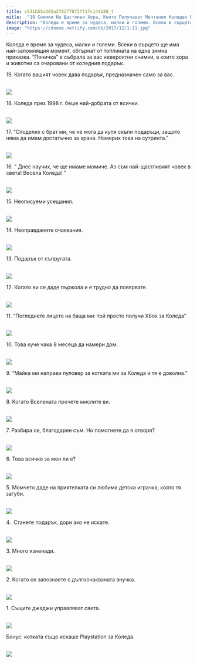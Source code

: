 ```yaml
---
title: c541b55a305a2782f7872ff17c144188_t
mitle:  "19 Снимки На Щастливи Хора, Които Получават Мечтания Коледен Подарък!"
description: "Коледа е време за чудеса, малки и големи. Всеки в сърцето ще има най-запомнящия момент, обгърнат от топлината на една зимна приказка. &qout;Поничка&qout; е събрала за вас невер�"
image: "https://cdnone.netlify.com/db/2017/12/1-11.jpg"
---
```


 <p>Коледа е време за чудеса, малки и големи. Всеки в сърцето ще има най-запомнящия момент, обгърнат от топлината на една зимна приказка. “Поничка” е събрала за вас невероятни снимки, в които хора и животни са очаровани от коледния подарък.</p>      <p>19. Когато вашият човек дава подарък, предназначен само за вас.</p> <p> <br/><img src="https://cdnone.netlify.com/db/2017/12/1-11.jpg"/><br/></p> <p>18. Коледа през 1998 г. беше най-добрата от всички.</p>      <p> <br/><img src="https://cdnone.netlify.com/db/2017/12/2-12.jpg"/><br/></p> <p>17. “Споделих с брат ми, че не мога да купя скъпи подаръци, защото няма да имам достатъчно за храна. Намерих това на сутринта.”</p> <p> <br/><img src="https://cdnone.netlify.com/db/2017/12/3-12.jpg"/><br/></p> <p>16. ” Днес научих, че ще имаме момиче. Аз съм най-щастливият човек в света! Весела Коледа! ”</p>      <p> <br/><img src="https://cdnone.netlify.com/db/2017/12/4-11.jpg"/><br/></p> <p>15. Неописуеми усещания.</p> <p> <br/><img src="https://cdnone.netlify.com/db/2017/12/5-11.jpg"/><br/></p> <p>14. Неоправданите очаквания.</p> <p> <br/><img src="https://cdnone.netlify.com/db/2017/12/6-12.jpg"/><br/></p> <p>13. Подарък от съпругата.</p>      <p> <br/><img src="https://cdnone.netlify.com/db/2017/12/7-11.jpg"/><br/></p> <p>12. Когато ви се даде пържола и е трудно да повярвате.</p> <p> <br/><img src="https://cdnone.netlify.com/db/2017/12/8-12.jpg"/><br/></p> <p>11. “Погледнете лицето на баща ми: той просто получи Xbox за Коледа”</p>      <p> <br/><img src="https://cdnone.netlify.com/db/2017/12/9-12.jpg"/><br/></p> <p>10. Това куче чака 8 месеца да намери дом.</p> <p> <br/><img src="https://cdnone.netlify.com/db/2017/12/10-12.jpg"/><br/></p> <p>9. “Майка ми направи пуловер за котката ми за Коледа и тя е доволна.”</p> <p> <br/><img src="https://cdnone.netlify.com/db/2017/12/11-12.jpg"/><br/></p> <p>8. Когато Вселената прочете мислите ви.</p> <p> <br/><img src="https://cdnone.netlify.com/db/2017/12/12-11.jpg"/><br/></p> <p>7. Разбира се, благодарен съм. Но помогнете да я отворя?</p> <p> <br/><img src="https://cdnone.netlify.com/db/2017/12/13-12.jpg"/><br/></p> <p>6. Това всичко за мен ли е?</p> <p> <br/><img src="https://cdnone.netlify.com/db/2017/12/14-11.jpg"/><br/></p> <p>5. Момчето даде на приятелката си любима детска играчка, която тя загуби.</p> <p> <br/><img src="https://cdnone.netlify.com/db/2017/12/15-11.jpg"/><br/></p> <p>4.  Станете подарък, дори ако не искате.</p> <p> <br/><img src="https://cdnone.netlify.com/db/2017/12/16-11.jpg"/><br/></p> <p>3. Много изненади.</p> <p> <br/><img src="https://cdnone.netlify.com/db/2017/12/17-12.jpg"/><br/></p> <p>2. Когато се запознаете с дългоочакваната внучка.</p> <p> <br/><img src="https://cdnone.netlify.com/db/2017/12/18-12.jpg"/><br/></p> <p>1. Същите джаджи управляват света.</p> <p> <br/><img src="https://cdnone.netlify.com/db/2017/12/19-11.jpg"/><br/></p> <p>Бонус: котката също искаше Playstation за Коледа.</p> <p> <br/><img src="https://cdnone.netlify.com/db/2017/12/20.gif"/></p>       